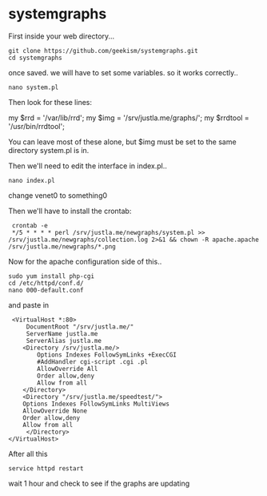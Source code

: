 # systemgraphs

First inside your web directory...

    git clone https://github.com/geekism/systemgraphs.git
    cd systemgraphs

once saved. we will have to set some variables. so it works correctly..

    nano system.pl

Then look for these lines:

 my $rrd = '/var/lib/rrd';
 my $img = '/srv/justla.me/graphs/';
 my $rrdtool = '/usr/bin/rrdtool';

You can leave most of these alone, but $img must be set to the same directory system.pl is in.

Then we'll need to edit the interface in index.pl..

    nano index.pl

change
    venet0
to
    something0

Then we'll have to install the crontab:

     crontab -e
     */5 * * * * perl /srv/justla.me/newgraphs/system.pl >> /srv/justla.me/newgraphs/collection.log 2>&1 && chown -R apache.apache /srv/justla.me/newgraphs/*.png

Now for the apache configuration side of this..

    sudo yum install php-cgi
    cd /etc/httpd/conf.d/
    nano 000-default.conf

and paste in

     <VirtualHost *:80>
         DocumentRoot "/srv/justla.me/"
         ServerName justla.me
         ServerAlias justla.me
        <Directory /srv/justla.me/>
            Options Indexes FollowSymLinks +ExecCGI
            #AddHandler cgi-script .cgi .pl
            AllowOverride All
            Order allow,deny
            Allow from all
        </Directory>
        <Directory "/srv/justla.me/speedtest/">
        Options Indexes FollowSymLinks MultiViews 
        AllowOverride None
        Order allow,deny
        Allow from all
         </Directory>
    </VirtualHost>

After all this

	service httpd restart

wait 1 hour and check to see if the graphs are updating


